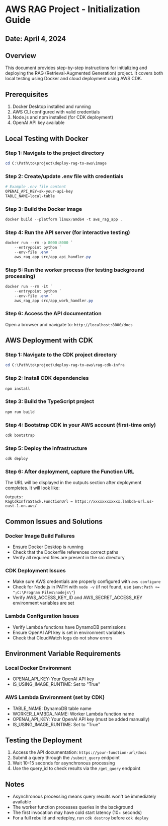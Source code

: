 # AWS RAG Project - Initialization Guide

## Date: April 4, 2024

## Overview

This document provides step-by-step instructions for initializing and deploying the RAG (Retrieval-Augmented Generation) project. It covers both local testing using Docker and cloud deployment using AWS CDK.

## Prerequisites

1. Docker Desktop installed and running
2. AWS CLI configured with valid credentials
3. Node.js and npm installed (for CDK deployment)
4. OpenAI API key available

## Local Testing with Docker

### Step 1: Navigate to the project directory
```powershell
cd C:\Path\to\project\deploy-rag-to-aws\image
```

### Step 2: Create/update .env file with credentials
```powershell
# Example .env file content
OPENAI_API_KEY=sk-your-api-key
TABLE_NAME=local-table
```

### Step 3: Build the Docker image
```powershell
docker build --platform linux/amd64 -t aws_rag_app .
```

### Step 4: Run the API server (for interactive testing)
```powershell
docker run --rm -p 8000:8000 `
    --entrypoint python `
    --env-file .env `
    aws_rag_app src/app_api_handler.py
```

### Step 5: Run the worker process (for testing background processing)
```powershell
docker run --rm -it `
    --entrypoint python `
    --env-file .env `
    aws_rag_app src/app_work_handler.py
```

### Step 6: Access the API documentation
Open a browser and navigate to: `http://localhost:8000/docs`

## AWS Deployment with CDK

### Step 1: Navigate to the CDK project directory
```powershell
cd C:\Path\to\project\deploy-rag-to-aws\rag-cdk-infra
```

### Step 2: Install CDK dependencies
```powershell
npm install
```

### Step 3: Build the TypeScript project
```powershell
npm run build
```

### Step 4: Bootstrap CDK in your AWS account (first-time only)
```powershell
cdk bootstrap
```

### Step 5: Deploy the infrastructure
```powershell
cdk deploy
```

### Step 6: After deployment, capture the Function URL
The URL will be displayed in the outputs section after deployment completes. It will look like:
```
Outputs:
RagCdkInfraStack.FunctionUrl = https://xxxxxxxxxxxx.lambda-url.us-east-1.on.aws/
```

## Common Issues and Solutions

### Docker Image Build Failures
- Ensure Docker Desktop is running
- Check that the Dockerfile references correct paths
- Verify all required files are present in the src directory

### CDK Deployment Issues
- Make sure AWS credentials are properly configured with `aws configure`
- Check for Node.js in PATH with `node -v` (if not found, use `$env:Path += ";C:\Program Files\nodejs\"`)
- Verify AWS_ACCESS_KEY_ID and AWS_SECRET_ACCESS_KEY environment variables are set

### Lambda Configuration Issues
- Verify Lambda functions have DynamoDB permissions
- Ensure OpenAI API key is set in environment variables
- Check that CloudWatch logs do not show errors

## Environment Variable Requirements

### Local Docker Environment
- OPENAI_API_KEY: Your OpenAI API key
- IS_USING_IMAGE_RUNTIME: Set to "True"

### AWS Lambda Environment (set by CDK)
- TABLE_NAME: DynamoDB table name
- WORKER_LAMBDA_NAME: Worker Lambda function name
- OPENAI_API_KEY: Your OpenAI API key (must be added manually)
- IS_USING_IMAGE_RUNTIME: Set to "True"

## Testing the Deployment

1. Access the API documentation: `https://your-function-url/docs`
2. Submit a query through the `/submit_query` endpoint
3. Wait 10-15 seconds for asynchronous processing
4. Use the query_id to check results via the `/get_query` endpoint

## Notes

- Asynchronous processing means query results won't be immediately available
- The worker function processes queries in the background 
- The first invocation may have cold start latency (10+ seconds)
- For a full rebuild and redeploy, run `cdk destroy` before `cdk deploy` 